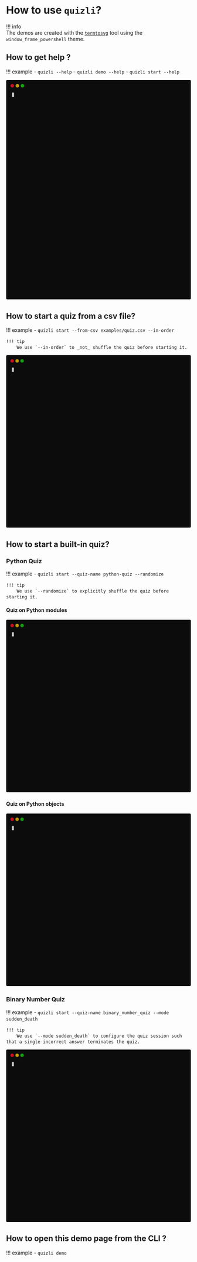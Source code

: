 # How to use `quizli`?

!!! info   
    The demos are created with the [`termtosvg`](https://github.com/nbedos/termtosvg) tool using the `window_frame_powershell` theme. 

## How to get help ?

!!! example
    - `quizli --help`
    - `quizli demo --help`
    - `quizli start --help`
    
![Demo](assets/demo-getting-help.svg)

## How to start a quiz from a csv file?

!!! example
    - `quizli start --from-csv examples/quiz.csv --in-order`
    
    !!! tip 
        We use `--in-order` to _not_ shuffle the quiz before starting it.
        
![Demo](assets/demo-from-csv.svg)
    
## How to start a built-in quiz?

### Python Quiz

!!! example
    - `quizli start --quiz-name python-quiz --randomize`
    
    !!! tip 
        We use `--randomize` to explicitly shuffle the quiz before starting it.

#### Quiz on Python modules

![Demo](assets/demo-python-quiz-modules.svg)
        
#### Quiz on Python objects

![Demo](assets/demo-python-quiz-objects.svg)

### Binary Number Quiz

!!! example
    - `quizli start --quiz-name binary_number_quiz --mode sudden_death`

    !!! tip 
        We use `--mode sudden_death` to configure the quiz session such that a single incorrect answer terminates the quiz. 
        
![Demo](assets/demo-binary-number-quiz.svg)
        
## How to open this demo page from the CLI ?

!!! example
    - `quizli demo`


